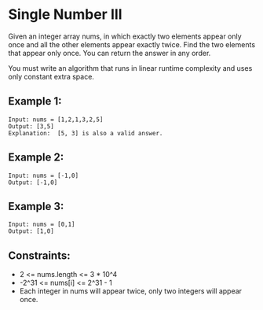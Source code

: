 # Single Number III

Given an integer array nums, in which exactly two elements appear only once and all the other elements appear exactly twice. Find the two elements that appear only once. You can return the answer in any order.

You must write an algorithm that runs in linear runtime complexity and uses only constant extra space.

## Example 1:

```
Input: nums = [1,2,1,3,2,5]
Output: [3,5]
Explanation:  [5, 3] is also a valid answer.
```

## Example 2:

```
Input: nums = [-1,0]
Output: [-1,0]
```

## Example 3:

```
Input: nums = [0,1]
Output: [1,0]
```

## Constraints:

- 2 <= nums.length <= 3 \* 10^4
- -2^31 <= nums[i] <= 2^31 - 1
- Each integer in nums will appear twice, only two integers will appear once.
